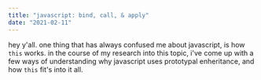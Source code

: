 ```yaml
---
title: "javascript: bind, call, & apply"
date: "2021-02-11"
---
```


hey y'all. one thing that has always confused me about javascript, is how `this` works. in the course of my research into this topic, i've come up with a few ways of understanding why javascript uses prototypal enheritance, and how `this` fit's into it all.
